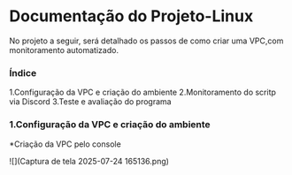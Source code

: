 # Documentação do Projeto-Linux
  No projeto a seguir, será detalhado os passos de como criar uma VPC,com monitoramento automatizado.

### Índice
1.Configuração da VPC e criação do ambiente
2.Monitoramento do scritp via Discord
3.Teste e avaliação do programa

### 1.Configuração da VPC e criação do ambiente

*Criação da VPC pelo console

![](Captura de tela 2025-07-24 165136.png)



